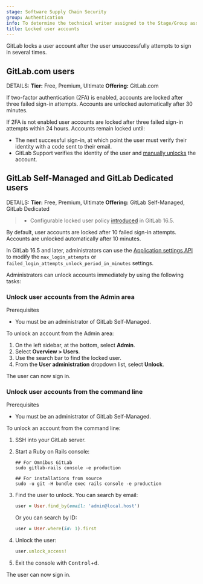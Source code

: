 ```yaml
---
stage: Software Supply Chain Security
group: Authentication
info: To determine the technical writer assigned to the Stage/Group associated with this page, see https://handbook.gitlab.com/handbook/product/ux/technical-writing/#assignments
title: Locked user accounts
---
```


GitLab locks a user account after the user unsuccessfully attempts to sign in several times.

## GitLab.com users

DETAILS:
**Tier:** Free, Premium, Ultimate
**Offering:** GitLab.com

If two-factor authentication (2FA) is enabled, accounts are locked after three failed sign-in attempts. Accounts are unlocked automatically after 30 minutes.

If 2FA is not enabled user accounts are locked after three failed sign-in attempts within 24 hours. Accounts remain locked until:

- The next successful sign-in, at which point the user must verify their identity with a code sent to their email.
- GitLab Support verifies the identity of the user and [manually unlocks](https://handbook.gitlab.com/handbook/support/workflows/reinstating-blocked-accounts/#manual-unlock) the account.

## GitLab Self-Managed and GitLab Dedicated users

DETAILS:
**Tier:** Free, Premium, Ultimate
**Offering:** GitLab Self-Managed, GitLab Dedicated

> - Configurable locked user policy [introduced](https://gitlab.com/gitlab-org/gitlab/-/issues/27048) in GitLab 16.5.

By default, user accounts are locked after 10 failed sign-in attempts. Accounts are unlocked automatically after 10 minutes.

In GitLab 16.5 and later, administrators can use the [Application settings API](../api/settings.md#update-application-settings) to modify the `max_login_attempts` or `failed_login_attempts_unlock_period_in_minutes` settings.

Administrators can unlock accounts immediately by using the following tasks:

### Unlock user accounts from the Admin area

Prerequisites

- You must be an administrator of GitLab Self-Managed.

To unlock an account from the Admin area:

1. On the left sidebar, at the bottom, select **Admin**.
1. Select **Overview > Users**.
1. Use the search bar to find the locked user.
1. From the **User administration** dropdown list, select **Unlock**.

The user can now sign in.

### Unlock user accounts from the command line

Prerequisites

- You must be an administrator of GitLab Self-Managed.

To unlock an account from the command line:

1. SSH into your GitLab server.
1. Start a Ruby on Rails console:

   ```shell
   ## For Omnibus GitLab
   sudo gitlab-rails console -e production

   ## For installations from source
   sudo -u git -H bundle exec rails console -e production
   ```

1. Find the user to unlock. You can search by email:

   ```ruby
   user = User.find_by(email: 'admin@local.host')
   ```

   Or you can search by ID:

   ```ruby
   user = User.where(id: 1).first
   ```

1. Unlock the user:

   ```ruby
   user.unlock_access!
   ```

1. Exit the console with <kbd>Control</kbd>+<kbd>d</kbd>.

The user can now sign in.
